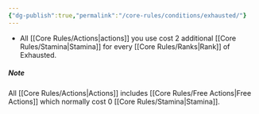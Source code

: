 ```yaml
---
{"dg-publish":true,"permalink":"/core-rules/conditions/exhausted/"}
---
```


- All [[Core Rules/Actions\|actions]] you use cost 2 additional [[Core Rules/Stamina\|Stamina]] for every [[Core Rules/Ranks\|Rank]] of Exhausted.


##### Note
All [[Core Rules/Actions\|Actions]] includes [[Core Rules/Free Actions\|Free Actions]] which normally cost 0 [[Core Rules/Stamina\|Stamina]].